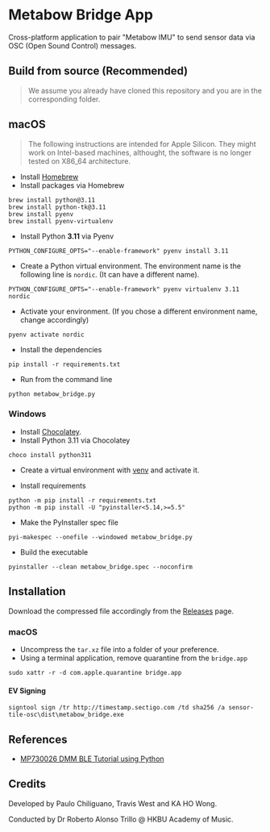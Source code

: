 # Metabow Bridge App

Cross-platform application to pair "Metabow IMU" to send sensor data via OSC (Open Sound Control) messages.

## Build from source (Recommended)

> We assume you already have cloned this repository and you are in the corresponding folder.

## macOS

> The following instructions are intended for Apple Silicon. They might work on Intel-based machines, althought, the software is no longer tested on X86_64 architecture.

- Install [Homebrew](https://brew.sh)
- Install packages via Homebrew

```
brew install python@3.11
brew install python-tk@3.11
brew install pyenv
brew install pyenv-virtualenv
```

- Install Python **3.11** via Pyenv

```
PYTHON_CONFIGURE_OPTS="--enable-framework" pyenv install 3.11
```

- Create a Python virtual environment. The environment name is the following line is `nordic`. (It can have a different name).

```
PYTHON_CONFIGURE_OPTS="--enable-framework" pyenv virtualenv 3.11 nordic
```

- Activate your environment. (If you chose a different environment name, change accordingly)

```
pyenv activate nordic
```

- Install the dependencies

```
pip install -r requirements.txt
```

- Run from the command line

```
python metabow_bridge.py
```

### Windows

- Install [Chocolatey](https://chocolatey.org/install#individual).
- Install Python 3.11 via Chocolatey

```
choco install python311
```

- Create a virtual environment with [venv](https://docs.python.org/3.11/library/venv.html) and activate it.

- Install requirements

```
python -m pip install -r requirements.txt
python -m pip install -U "pyinstaller<5.14,>=5.5"
```

- Make the PyInstaller spec file

```
pyi-makespec --onefile --windowed metabow_bridge.py
```

- Build the executable

```
pyinstaller --clean metabow_bridge.spec --noconfirm
```

## Installation

Download the compressed file accordingly from the [Releases](https://github.com/pauloesteban/sensor-tile-osc/releases) page.

### macOS

- Uncompress the `tar.xz` file into a folder of your preference.
- Using a terminal application, remove quarantine from the `bridge.app`

```
sudo xattr -r -d com.apple.quarantine bridge.app
```

#### EV Signing

```
signtool sign /tr http://timestamp.sectigo.com /td sha256 /a sensor-tile-osc\dist\metabow_bridge.exe
```


## References

- [MP730026 DMM BLE Tutorial using Python](https://www.element14.com/community/community/element14-presents/workbenchwednesdays/blog/2020/03/09/connecting-to-mp730026-ble-dmm-with-python-and-bleak)

## Credits

Developed by Paulo Chiliguano, Travis West and KA HO Wong.

Conducted by Dr Roberto Alonso Trillo @ HKBU Academy of Music.
